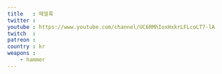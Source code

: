 ```yaml
---
title   : 떼껄룩
twitter : 
youtube : https://www.youtube.com/channel/UC6RMhIoxHxkrLFLcoLT7-lA
twitch  : 
patreon : 
country : kr
weapons :
    - hammer
---
```


